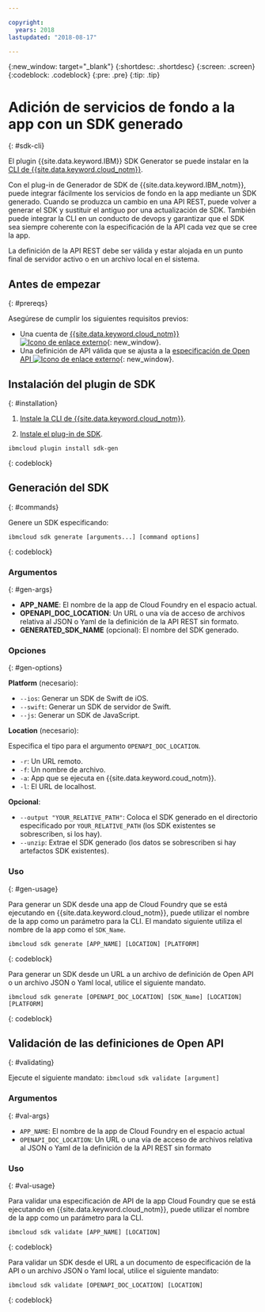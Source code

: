 ```yaml
---

copyright:
  years: 2018
lastupdated: "2018-08-17"

---
```

{:new_window: target="_blank"}
{:shortdesc: .shortdesc}
{:screen: .screen}
{:codeblock: .codeblock}
{:pre: .pre}
{:tip: .tip}

# Adición de servicios de fondo a la app con un SDK generado
{: #sdk-cli}

El plugin {{site.data.keyword.IBM}} SDK Generator se puede instalar en la [CLI de {{site.data.keyword.cloud_notm}}](/docs/cli/reference/bluemix_cli/get_started.html).

Con el plug-in de Generador de SDK de {{site.data.keyword.IBM_notm}}, puede integrar fácilmente los servicios de fondo en la app mediante un SDK generado. Cuando se produzca un cambio en una API REST, puede volver a generar el SDK y sustituir el antiguo por una actualización de SDK. También puede integrar la CLI en un conducto de devops y garantizar que el SDK sea siempre coherente con la especificación de la API cada vez que se cree la app.

La definición de la API REST debe ser válida y estar alojada en un punto final de servidor activo o en un archivo local en el sistema.

## Antes de empezar
{: #prereqs}

Asegúrese de cumplir los siguientes requisitos previos:

* Una cuenta de [{{site.data.keyword.cloud_notm}} ![Icono de enlace externo](../../icons/launch-glyph.svg "Icono de enlace externo")](http://bluemix.net){: new_window}.
* Una definición de API válida que se ajusta a la [especificación de Open API ![Icono de enlace externo](../../icons/launch-glyph.svg "Icono de enlace externo")](https://www.openapis.org/){: new_window}.

## Instalación del plugin de SDK
{: #installation}

1. [Instale la CLI de {{site.data.keyword.cloud_notm}}](/docs/cli/reference/bluemix_cli/get_started.html).

2. [Instale el plug-in de SDK](/docs/cli/sdk/index.html).
  ```
  ibmcloud plugin install sdk-gen
  ```
  {: codeblock}

## Generación del SDK
{: #commands}

Genere un SDK especificando:
```
ibmcloud sdk generate [arguments...] [command options]
```
{: codeblock}

### Argumentos
{: #gen-args}

* **APP_NAME**: El nombre de la app de Cloud Foundry en el espacio actual.
* **OPENAPI_DOC_LOCATION**: Un URL o una vía de acceso de archivos relativa al JSON o Yaml de la definición de la API REST sin formato.
* **GENERATED_SDK_NAME** (opcional): El nombre del SDK generado.

### Opciones
{: #gen-options}

**Platform** (necesario):
  * `--ios`: Generar un SDK de Swift de iOS.
  * `--swift`: Generar un SDK de servidor de Swift.
  * `--js`: Generar un SDK de JavaScript.

**Location** (necesario):

Especifica el tipo para el argumento `OPENAPI_DOC_LOCATION`.

  * `-r`: Un URL remoto.
  * `-f`: Un nombre de archivo.
  * `-a`: App que se ejecuta en {{site.data.keyword.coud_notm}}.
  * `-l`: El URL de localhost.

**Opcional**:
  * `--output "YOUR_RELATIVE_PATH"`: Coloca el SDK generado en el directorio especificado por `YOUR_RELATIVE_PATH` (los SDK existentes se sobrescriben, si los hay).
  * `--unzip`: Extrae el SDK generado (los datos se sobrescriben si hay artefactos SDK existentes).

### Uso
{: #gen-usage}

Para generar un SDK desde una app de Cloud Foundry que se está ejecutando en {{site.data.keyword.cloud_notm}}, puede utilizar el nombre de la app como un parámetro para la CLI. El mandato siguiente utiliza el nombre de la app como el `SDK_Name`.

```
ibmcloud sdk generate [APP_NAME] [LOCATION] [PLATFORM]
```
{: codeblock}

Para generar un SDK desde un URL a un archivo de definición de Open API o un archivo JSON o Yaml local, utilice el siguiente mandato.

```
ibmcloud sdk generate [OPENAPI_DOC_LOCATION] [SDK_Name] [LOCATION] [PLATFORM]
```
{: codeblock}


## Validación de las definiciones de Open API
{: #validating}

Ejecute el siguiente mandato: `ibmcloud sdk validate [argument]`

### Argumentos
{: #val-args}

* `APP_NAME`: El nombre de la app de Cloud Foundry en el espacio actual
* `OPENAPI_DOC_LOCATION`: Un URL o una vía de acceso de archivos relativa al JSON o Yaml de la definición de la API REST sin formato

### Uso
{: #val-usage}

Para validar una especificación de API de la app Cloud Foundry que se está ejecutando en {{site.data.keyword.cloud_notm}}, puede utilizar el nombre de la app como un parámetro para la CLI.
```
ibmcloud sdk validate [APP_NAME] [LOCATION]
```
{: codeblock}

Para validar un SDK desde el URL a un documento de especificación de la API o un archivo JSON o Yaml local, utilice el siguiente mandato:
```
ibmcloud sdk validate [OPENAPI_DOC_LOCATION] [LOCATION]
```
{: codeblock}

